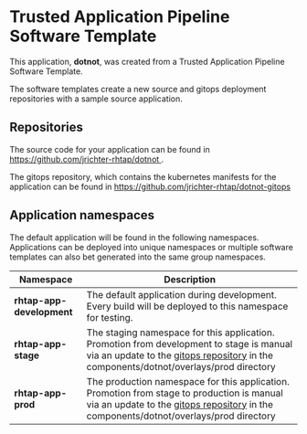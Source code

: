 # Trusted Application Pipeline Software Template

This application, **dotnot**, was created from a Trusted Application Pipeline Software Template.

The software templates create a new source and gitops deployment repositories with a sample source application. 

## Repositories

The source code for your application can be found in [https://github.com/jrichter-rhtap/dotnot ](https://github.com/jrichter-rhtap/dotnot ).
 
The gitops repository, which contains the kubernetes manifests for the application can be found in 
[https://github.com/jrichter-rhtap/dotnot-gitops ](https://github.com/jrichter-rhtap/dotnot-gitops ) 

## Application namespaces 

The default application will be found in the following namespaces. Applications can be deployed into unique namespaces or multiple software templates can also bet generated into the same group namespaces.  

|  Namespace   |  Description   |  
| -------- | -------- |   
| **rhtap-app-development** | The default application during development. Every build will be deployed to this namespace for testing. | 
| **rhtap-app-stage** | The staging namespace for this application. Promotion from development to stage is manual via an update to the [gitops repository](https://github.com/jrichter-rhtap/dotnot-gitops ) in the components/dotnot/overlays/prod directory |  
| **rhtap-app-prod** | The production namespace for this application. Promotion from stage to production is manual via an update to the [gitops repository](https://github.com/jrichter-rhtap/dotnot-gitops ) in the components/dotnot/overlays/prod directory | 